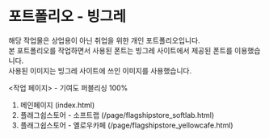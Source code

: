 # 포트폴리오 - 빙그레

해당 작업물은 상업용이 아닌 취업을 위한 개인 포트폴리오입니다.<br>
본 포트폴리오를 작업하면서 사용된 폰트는 빙그레 사이트에서 제공된 폰트를 이용했습니다.<br>
사용된 이미지는 빙그레 사이트에 쓰인 이미지를 사용했습니다.

<작업 페이지> - 기여도 퍼블리싱 100%
1. 메인페이지 (index.html)
2. 플래그쉽스토어 - 소프트랩 (/page/flagshipstore_softlab.html)
3. 플래그쉽스토어 - 옐로우카페 (/page/flagshipstore_yellowcafe.html)
